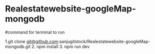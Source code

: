 # Realestatewebsite-googleMap-mongodb

#command for terminal to run

1.git clone git@github.com:sanjugitstock/Realestatewebsite-googleMap-mongodb.git
2. npm install 
3. npm run dev


